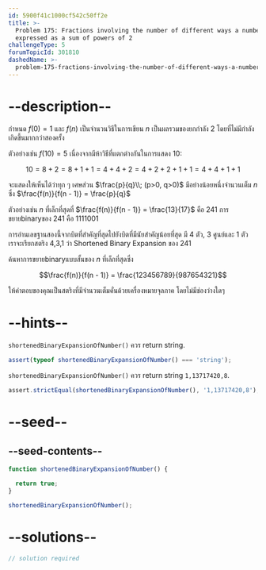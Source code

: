 ```yaml
---
id: 5900f41c1000cf542c50ff2e
title: >-
  Problem 175: Fractions involving the number of different ways a number can be
  expressed as a sum of powers of 2
challengeType: 5
forumTopicId: 301810
dashedName: >-
  problem-175-fractions-involving-the-number-of-different-ways-a-number-can-be-expressed-as-a-sum-of-powers-of-2
---
```


# --description--

กำหนด $f(0) = 1$ และ $f(n)$ เป็นจำนวนวิธีในการเขียน $n$ เป็นผลรวมของยกกำลัง 2 โดยที่ไม่มีกำลังเกิดขึ้นมากกว่าสองครั้ง

ตัวอย่างเช่น $f(10) = 5$ เนื่องจากมีห้าวิธีที่แตกต่างกันในการแสดง 10:

$$10 = 8 + 2 = 8 + 1 + 1 = 4 + 4 + 2 = 4 + 2 + 2 + 1 + 1 = 4 + 4 + 1 + 1$$

จะแสดงให้เห็นได้ว่าทุก ๆ เศษส่วน $\frac{p}{q}\\; (p>0, q>0)$ มีอย่างน้อยหนึ่งจำนวนเต็ม $n$ ซึ่ง $\frac{f(n)}{f(n - 1)} = \frac{p}{q}$

ตัวอย่างเช่น $n$ ที่เล็กที่สุดที่ $\frac{f(n)}{f(n - 1)} = \frac{13}{17}$ คือ 241 การขยายbinaryของ 241 คือ 1111001

การอ่านเลขฐานสองนี้จากบิตที่สำคัญที่สุดไปยังบิตที่มีนัยสำคัญน้อยที่สุด มี 4 ตัว, 3 ศูนย์และ 1 ตัว เราจะเรียกสตริง 4,3,1 ว่า Shortened Binary Expansion ของ 241

ค้นหาการขยายbinaryแบบสั้นของ $n$ ที่เล็กที่สุดซึ่ง

$$\frac{f(n)}{f(n - 1)} = \frac{123456789}{987654321}$$

ให้คำตอบของคุณเป็นสตริงที่มีจำนวนเต็มคั่นด้วยเครื่องหมายจุลภาค โดยไม่มีช่องว่างใดๆ
# --hints--

`shortenedBinaryExpansionOfNumber()` ควร return string.

```js
assert(typeof shortenedBinaryExpansionOfNumber() === 'string');
```

`shortenedBinaryExpansionOfNumber()` ควร return string `1,13717420,8`.

```js
assert.strictEqual(shortenedBinaryExpansionOfNumber(), '1,13717420,8');
```

# --seed--

## --seed-contents--

```js
function shortenedBinaryExpansionOfNumber() {

  return true;
}

shortenedBinaryExpansionOfNumber();
```

# --solutions--

```js
// solution required
```
